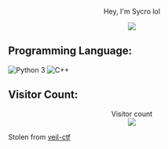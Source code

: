 <p align="center">Hey, I'm Sycro lol</p>

<p align="center">
    <img src="https://github-readme-stats.vercel.app/api?username=REALSYCRO&show_icons=true&count_private=true&theme=dark"/>
</p>

## Programming Language:

<img src="https://img.shields.io/badge/Python 3-informational" alt="Python 3" />
<img src="https://img.shields.io/badge/C++" alt="C++" />

## Visitor Count:

<p align="center"> 
  Visitor count<br>
  <img src="https://profile-counter.glitch.me/REALSYCRO/count.svg" />
</p>



Stolen from <a href="https://github.com/veil-ctf">veil-ctf</a>
